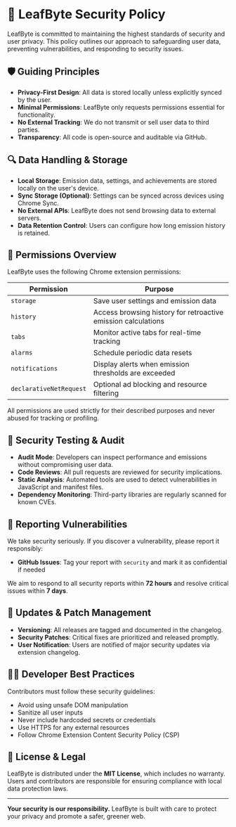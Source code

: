# 🔐 LeafByte Security Policy

LeafByte is committed to maintaining the highest standards of security and user privacy. This policy outlines our approach to safeguarding user data, preventing vulnerabilities, and responding to security issues.

## 🛡️ Guiding Principles

- **Privacy-First Design**: All data is stored locally unless explicitly synced by the user.
- **Minimal Permissions**: LeafByte only requests permissions essential for functionality.
- **No External Tracking**: We do not transmit or sell user data to third parties.
- **Transparency**: All code is open-source and auditable via GitHub.

## 🔍 Data Handling & Storage

- **Local Storage**: Emission data, settings, and achievements are stored locally on the user's device.
- **Sync Storage (Optional)**: Settings can be synced across devices using Chrome Sync.
- **No External APIs**: LeafByte does not send browsing data to external servers.
- **Data Retention Control**: Users can configure how long emission history is retained.

## 🔐 Permissions Overview

LeafByte uses the following Chrome extension permissions:

| Permission              | Purpose                                                                 |
|------------------------|-------------------------------------------------------------------------|
| `storage`              | Save user settings and emission data                                    |
| `history`              | Access browsing history for retroactive emission calculations           |
| `tabs`                 | Monitor active tabs for real-time tracking                              |
| `alarms`               | Schedule periodic data resets                                            |
| `notifications`        | Display alerts when emission thresholds are exceeded                    |
| `declarativeNetRequest`| Optional ad blocking and resource filtering                             |

All permissions are used strictly for their described purposes and never abused for tracking or profiling.

## 🧪 Security Testing & Audit

- **Audit Mode**: Developers can inspect performance and emissions without compromising user data.
- **Code Reviews**: All pull requests are reviewed for security implications.
- **Static Analysis**: Automated tools are used to detect vulnerabilities in JavaScript and manifest files.
- **Dependency Monitoring**: Third-party libraries are regularly scanned for known CVEs.

## 🚨 Reporting Vulnerabilities

We take security seriously. If you discover a vulnerability, please report it responsibly:

- **GitHub Issues**: Tag your report with `security` and mark it as confidential if needed

We aim to respond to all security reports within **72 hours** and resolve critical issues within **7 days**.

## 🔄 Updates & Patch Management

- **Versioning**: All releases are tagged and documented in the changelog.
- **Security Patches**: Critical fixes are prioritized and released promptly.
- **User Notification**: Users are notified of major security updates via extension changelog.

## 🧑‍💻 Developer Best Practices

Contributors must follow these security guidelines:

- Avoid using unsafe DOM manipulation
- Sanitize all user inputs
- Never include hardcoded secrets or credentials
- Use HTTPS for any external resources
- Follow Chrome Extension Content Security Policy (CSP)

## 📜 License & Legal

LeafByte is distributed under the **MIT License**, which includes no warranty. Users and contributors are responsible for ensuring compliance with local data protection laws.

---

**Your security is our responsibility.** LeafByte is built with care to protect your privacy and promote a safer, greener web.
